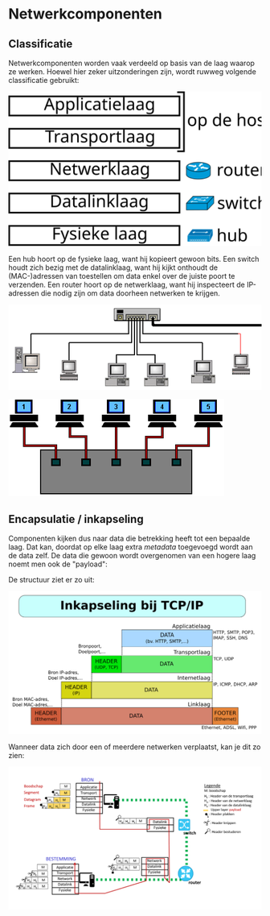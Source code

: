 # Netwerkcomponenten

## Classificatie

Netwerkcomponenten worden vaak verdeeld op basis van de laag waarop ze werken. Hoewel hier zeker uitzonderingen zijn, wordt ruwweg volgende classificatie gebruikt:

![Netwerkcomponenten](./images/netwerkcomponenten.svg)

Een hub hoort op de fysieke laag, want hij kopieert gewoon bits. Een switch houdt zich bezig met de datalinklaag, want hij kijkt onthoudt de (MAC-)adressen van toestellen om data enkel over de juiste poort te verzenden. Een router hoort op de netwerklaag, want hij inspecteert de IP-adressen die nodig zijn om data doorheen netwerken te krijgen.

![hub](./images/hubanimation.gif)

![switch](./images/switchanimation.gif)

## Encapsulatie / inkapseling

Componenten kijken dus naar data die betrekking heeft tot een bepaalde laag. Dat kan, doordat op elke laag extra *metadata* toegevoegd wordt aan de data zelf. De data die gewoon wordt overgenomen van een hogere laag noemt men ook de "payload":

De structuur ziet er zo uit:

![encapsulatie](./images/encapsulatie.svg)

Wanneer data zich door een of meerdere netwerken verplaatst, kan je dit zo zien:

![encapsulatie doorheen netwerken](./images/encapsulatie-doorheen-netwerken.svg)
